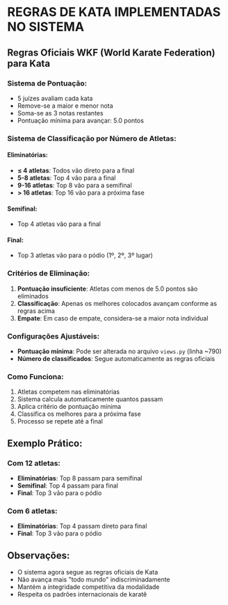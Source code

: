 # REGRAS DE KATA IMPLEMENTADAS NO SISTEMA

## Regras Oficiais WKF (World Karate Federation) para Kata

### Sistema de Pontuação:
- 5 juízes avaliam cada kata
- Remove-se a maior e menor nota
- Soma-se as 3 notas restantes
- Pontuação mínima para avançar: 5.0 pontos

### Sistema de Classificação por Número de Atletas:

#### Eliminatórias:
- **≤ 4 atletas**: Todos vão direto para a final
- **5-8 atletas**: Top 4 vão para a final
- **9-16 atletas**: Top 8 vão para a semifinal
- **> 16 atletas**: Top 16 vão para a próxima fase

#### Semifinal:
- Top 4 atletas vão para a final

#### Final:
- Top 3 atletas vão para o pódio (1º, 2º, 3º lugar)

### Critérios de Eliminação:
1. **Pontuação insuficiente**: Atletas com menos de 5.0 pontos são eliminados
2. **Classificação**: Apenas os melhores colocados avançam conforme as regras acima
3. **Empate**: Em caso de empate, considera-se a maior nota individual

### Configurações Ajustáveis:
- **Pontuação mínima**: Pode ser alterada no arquivo `views.py` (linha ~790)
- **Número de classificados**: Segue automaticamente as regras oficiais

### Como Funciona:
1. Atletas competem nas eliminatórias
2. Sistema calcula automaticamente quantos passam
3. Aplica critério de pontuação mínima
4. Classifica os melhores para a próxima fase
5. Processo se repete até a final

## Exemplo Prático:

### Com 12 atletas:
- **Eliminatórias**: Top 8 passam para semifinal
- **Semifinal**: Top 4 passam para final  
- **Final**: Top 3 vão para o pódio

### Com 6 atletas:
- **Eliminatórias**: Top 4 passam direto para final
- **Final**: Top 3 vão para o pódio

## Observações:
- O sistema agora segue as regras oficiais de Kata
- Não avança mais "todo mundo" indiscriminadamente
- Mantém a integridade competitiva da modalidade
- Respeita os padrões internacionais de karatê
